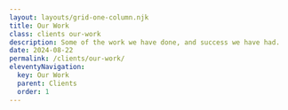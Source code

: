 ```yaml
---
layout: layouts/grid-one-column.njk
title: Our Work
class: clients our-work
description: Some of the work we have done, and success we have had.
date: 2024-08-22
permalink: /clients/our-work/
eleventyNavigation:
  key: Our Work
  parent: Clients
  order: 1
---
```

